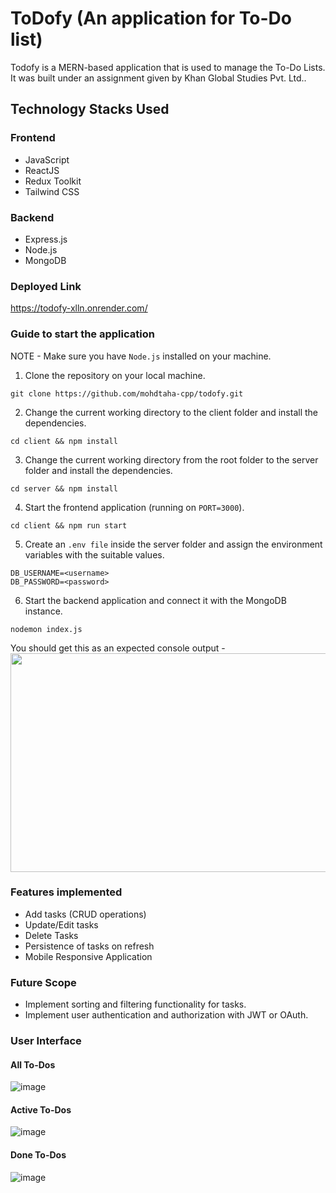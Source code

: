 # ToDofy (An application for To-Do list)
Todofy is a MERN-based application that is used to manage the To-Do Lists. It was built under an assignment given by Khan Global Studies Pvt. Ltd..

## Technology Stacks Used
### Frontend
- JavaScript
- ReactJS
- Redux Toolkit
- Tailwind CSS

### Backend
- Express.js
- Node.js
- MongoDB

### Deployed Link
https://todofy-xlln.onrender.com/

### Guide to start the application

NOTE - Make sure you have `Node.js` installed on your machine. 

1. Clone the repository on your local machine.
```
git clone https://github.com/mohdtaha-cpp/todofy.git
```
2. Change the current working directory to the client folder and install the dependencies.
```
cd client && npm install
``` 
3. Change the current working directory from the root folder to the server folder and install the dependencies.
```
cd server && npm install
```
4. Start the frontend application (running on `PORT=3000`).
```
cd client && npm run start
```
5. Create an `.env file` inside the server folder and assign the environment variables with the suitable values.
```
DB_USERNAME=<username>
DB_PASSWORD=<password>
```
6. Start the backend application and connect it with the MongoDB instance.
```
nodemon index.js
```
You should get this as an expected console output -
<img src="https://github.com/mohdtaha-cpp/todofy/assets/81344393/1abd5328-e4b3-4356-80d7-8247d6337d7e" height="350" width="900" />

### Features implemented
- Add tasks (CRUD operations)
- Update/Edit tasks
- Delete Tasks
- Persistence of tasks on refresh
- Mobile Responsive Application

### Future Scope
- Implement sorting and filtering functionality for tasks.
- Implement user authentication and authorization with JWT or OAuth.

### User Interface
#### All To-Dos
![image](https://github.com/mohdtaha-cpp/todofy/assets/81344393/a6065e19-c241-408e-9e0d-e3911062b6b6)

#### Active To-Dos
![image](https://github.com/mohdtaha-cpp/todofy/assets/81344393/7ef4a62f-c9b1-4a5e-a646-7ee9d6b2652b)

#### Done To-Dos
![image](https://github.com/mohdtaha-cpp/todofy/assets/81344393/87c5b15d-374d-49cd-b2d1-ce4656c6f259)



